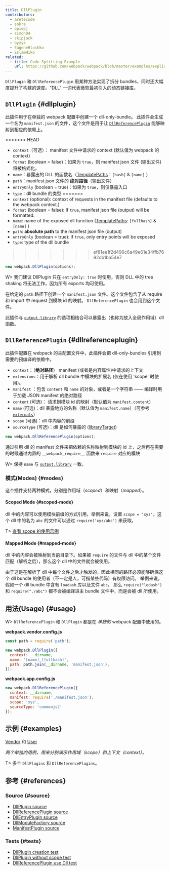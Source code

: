 ```yaml
---
title: DllPlugin
contributors:
  - aretecode
  - sokra
  - opiepj
  - simon04
  - skipjack
  - byzyk
  - EugeneHlushko
  - EslamHiko
related:
  - title: Code Splitting Example
    url: https://github.com/webpack/webpack/blob/master/examples/explicit-vendor-chunk/README.md
---
```


`DllPlugin` 和 `DllReferencePlugin` 用某种方法实现了拆分 bundles，同时还大幅度提升了构建的速度。"DLL" 一词代表微软最初引入的动态链接库。


## `DllPlugin` {#dllplugin}

此插件用于在单独的 webpack 配置中创建一个 dll-only-bundle。 此插件会生成一个名为 `manifest.json` 的文件，这个文件是用于让 [`DllReferencePlugin`](#dllreferenceplugin) 能够映射到相应的依赖上。

<<<<<<< HEAD
- `context`（可选）： manifest 文件中请求的 context (默认值为 webpack 的 context)
- `format` (boolean = false)：如果为 `true`，则 manifest json 文件 (输出文件) 将被格式化。
- `name`：暴露出的 DLL 的函数名（[TemplatePaths](https://github.com/webpack/webpack/blob/master/lib/TemplatedPathPlugin.js)：`[hash]` & `[name]` ）
- `path`：manifest.json 文件的 __绝对路径__（输出文件）
- `entryOnly` (boolean = true)：如果为 `true`，则仅暴露入口
- `type`：dll bundle 的类型
=======
- `context` (optional): context of requests in the manifest file (defaults to the webpack context.)
- `format` (boolean = false): If `true`, manifest json file (output) will be formatted.
- `name`: name of the exposed dll function ([TemplatePaths](https://github.com/webpack/webpack/blob/master/lib/TemplatedPathPlugin.js): `[fullhash]` & `[name]` )
- `path`: __absolute path__ to the manifest json file (output)
- `entryOnly` (boolean = true): if `true`, only entry points will be exposed
- `type`: type of the dll bundle
>>>>>>> ef81ee1f2d496c6a49e61e34ffb7692db1ba54e7

```javascript
new webpack.DllPlugin(options);
```

W> 我们建议 DllPlugin 只在 `entryOnly: true` 时使用，否则 DLL 中的 tree shaking 将无法工作，因为所有 exports 均可使用。

在给定的 `path` 路径下创建一个 `manifest.json` 文件。这个文件包含了从 require 和 import 中 request 到模块 id 的映射。 `DllReferencePlugin` 也会用到这个文件。

此插件与 [`output.library`](/configuration/output/#outputlibrary) 的选项相结合可以暴露出（也称为放入全局作用域）dll 函数。


## `DllReferencePlugin` {#dllreferenceplugin}

此插件配置在 webpack 的主配置文件中，此插件会把 dll-only-bundles 引用到需要的预编译的依赖中。

- `context`：（__绝对路径__） manifest (或者是内容属性)中请求的上下文
- `extensions`：用于解析 dll bundle 中模块的扩展名 (仅在使用 'scope' 时使用)。
- `manifest` ：包含 `content` 和 `name` 的对象，或者是一个字符串 —— 编译时用于加载 JSON manifest 的绝对路径
- `content` (可选)： 请求到模块 id 的映射（默认值为 `manifest.content`）
- `name` (可选)：dll 暴露地方的名称（默认值为 `manifest.name`）（可参考[`externals`](/configuration/externals/)）
- `scope` (可选)：dll 中内容的前缀
- `sourceType` (可选)：dll 是如何暴露的 ([libraryTarget](/configuration/output/#outputlibrarytarget))

```javascript
new webpack.DllReferencePlugin(options);
```

通过引用 dll 的 manifest 文件来把依赖的名称映射到模块的 id 上，之后再在需要的时候通过内置的 `__webpack_require__` 函数来 `require` 对应的模块

W> 保持 `name` 与 [`output.library`](/configuration/output/#outputlibrary) 一致。


### 模式(Modes) {#modes}

这个插件支持两种模式，分别是作用域（_scoped_）和映射（_mapped_）。

#### Scoped Mode {#scoped-mode}

dll 中的内容可以使用模块前缀的方式引用，举例来说，设置 `scope = 'xyz'`，这个 dll 中的名为 `abc` 的文件可以通过 `require('xyz/abc')` 来获取。

T> [查看 scope 的使用示例](https://github.com/webpack/webpack/tree/master/examples/dll-user)

#### Mapped Mode {#mapped-mode}

dll 中的内容会被映射到当前目录下。如果被 `require` 的文件与 dll 中的某个文件匹配（解析之后），那么这个 dll 中的文件就会被使用。

由于这是在解析了 dll 中每个文件之后才触发的，因此相同的路径必须能够确保这个 dll bundle 的使用者（不一定是人，可指某些代码）有权限访问。 举例来说， 假如一个 dll bundle 中含有 `loadash` 库以及文件 `abc`， 那么 `require("lodash")` 和 `require("./abc")` 都不会被编译进主 bundle 文件中，而是会被 dll 所使用。


## 用法(Usage) {#usage}

W> `DllReferencePlugin` 和 `DllPlugin` 都是在 _单独的_ webpack 配置中使用的。

__webpack.vendor.config.js__

```javascript
const path = require('path');

new webpack.DllPlugin({
  context: __dirname,
  name: '[name]_[fullhash]',
  path: path.join(__dirname, 'manifest.json'),
});
```

__webpack.app.config.js__

```javascript
new webpack.DllReferencePlugin({
  context: __dirname,
  manifest: require('./manifest.json'),
  scope: 'xyz',
  sourceType: 'commonjs2'
});
```


## 示例 {#examples}

[Vendor](https://github.com/webpack/webpack/tree/master/examples/dll) 和 [User](https://github.com/webpack/webpack/tree/master/examples/dll-user)

_两个单独的用例，用来分别演示作用域（scope）和上下文（context）。_

T> 多个 `DllPlugins` 和 `DllReferencePlugins`。


## 参考 {#references}

### Source {#source}

- [DllPlugin source](https://github.com/webpack/webpack/blob/master/lib/DllPlugin.js)
- [DllReferencePlugin source](https://github.com/webpack/webpack/blob/master/lib/DllReferencePlugin.js)
- [DllEntryPlugin source](https://github.com/webpack/webpack/blob/master/lib/DllEntryPlugin.js)
- [DllModuleFactory source](https://github.com/webpack/webpack/blob/master/lib/DllModuleFactory.js)
- [ManifestPlugin source](https://github.com/webpack/webpack/blob/master/lib/LibManifestPlugin.js)

### Tests {#tests}

- [DllPlugin creation test](https://github.com/webpack/webpack/blob/master/test/configCases/dll-plugin/0-create-dll/webpack.config.js)
- [DllPlugin without scope test](https://github.com/webpack/webpack/blob/master/test/configCases/dll-plugin/2-use-dll-without-scope/webpack.config.js)
- [DllReferencePlugin use Dll test](https://github.com/webpack/webpack/tree/master/test/configCases/dll-plugin)
